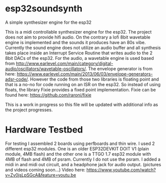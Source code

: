 esp32soundsynth
===============

A simple synthesizer engine for the esp32

This is a midi controllable synthesizer engine for the esp32. The project does not aim to provide hifi audio. On the contrary a lofi 8bit wavetable engine is implemented and the sounds it produces have an 80s vibe. Currently the sound engine does not utilize an audio buffer and all synthesis takes place inside an Interrupt Service Routine that writes audio to the 2 8bit DACs of the esp32. For the audio, a wavetable engine is used based from http://www.earlevel.com/main/category/digital-audio/oscillators/wavetable-oscillators/. The envelope generator is from here: https://www.earlevel.com/main/2013/06/03/envelope-generators-adsr-code/. However the code from those two libraries is floating point and that is a no-no for code running on an ISR on the esp32. So instead of using floats, the library Fixie provides a fixed point implementation. Fixie can be found here: https://github.com/raroni/fixie

This is a work in progress so this file will be updated with additional info as the project progresses.

Hardware Testbed
================
For testing I assembled 2 boards using perfboards and thin wire. I used 2 different esp32 modules. One is an older ESP32DEVKIT DOIT V1 (plain module, 4MB flash) and the other one is a TTGO 1.7 esp32 module with 4MB of flash and 4MB of psram. Currently I do not use the psram. I added a midi in and midi out circuit, and a headphone jack for audio output. (pictures and videos coming soon...)
Video here:
https://www.youtube.com/watch?v=Zv0jsLpSGcA&feature=youtu.be


